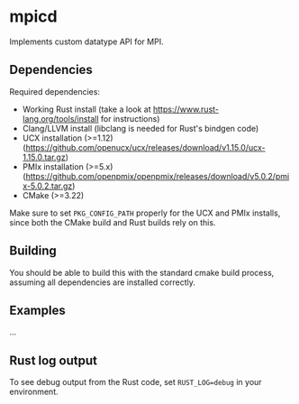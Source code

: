 # mpicd

Implements custom datatype API for MPI.

## Dependencies

Required dependencies:

* Working Rust install (take a look at <https://www.rust-lang.org/tools/install> for instructions)
* Clang/LLVM install (libclang is needed for Rust's bindgen code)
* UCX installation (>=1.12) (<https://github.com/openucx/ucx/releases/download/v1.15.0/ucx-1.15.0.tar.gz>)
* PMIx installation (>=5.x) (<https://github.com/openpmix/openpmix/releases/download/v5.0.2/pmix-5.0.2.tar.gz>)
* CMake (>=3.22)

Make sure to set `PKG_CONFIG_PATH` properly for the UCX and PMIx installs,
since both the CMake build and Rust builds rely on this.

## Building

You should be able to build this with the standard cmake build process,
assuming all dependencies are installed correctly.

## Examples

...

## Rust log output

To see debug output from the Rust code, set `RUST_LOG=debug` in your
environment.

